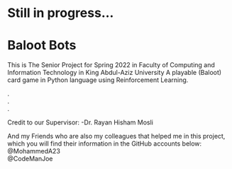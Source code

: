 # Still in progress...
# Baloot Bots

This is The Senior Project for Spring 2022 in Faculty of Computing and Information Technology in King Abdul-Aziz University
A playable (Baloot) card game in Python language using Reinforcement Learning.

.<br>
.<br>
.

Credit to our Supervisor:
-Dr. Rayan Hisham Mosli

And my Friends who are also my colleagues that helped me in this project, which you will find their information in the GitHub accounts below:
<br>@MohammedA23
<br>@CodeManJoe
